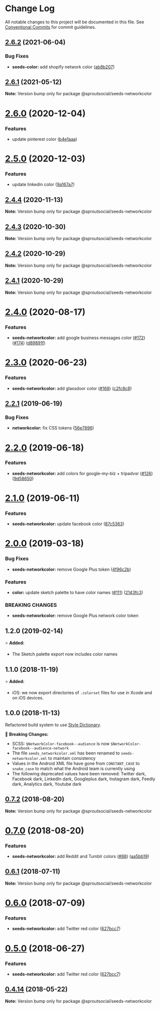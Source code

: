 # Change Log

All notable changes to this project will be documented in this file.
See [Conventional Commits](https://conventionalcommits.org) for commit guidelines.

## [2.6.2](https://github.com/sproutsocial/seeds-packets/compare/@sproutsocial/seeds-networkcolor@2.6.1...@sproutsocial/seeds-networkcolor@2.6.2) (2021-06-04)


### Bug Fixes

* **seeds-color:** add shopify network color ([ab8b207](https://github.com/sproutsocial/seeds-packets/commit/ab8b207d60c6b4b011c8660a1e048ba100ec904b))





## [2.6.1](https://github.com/sproutsocial/seeds-packets/compare/@sproutsocial/seeds-networkcolor@2.6.0...@sproutsocial/seeds-networkcolor@2.6.1) (2021-05-12)

**Note:** Version bump only for package @sproutsocial/seeds-networkcolor





# [2.6.0](https://github.com/sproutsocial/seeds-packets/compare/@sproutsocial/seeds-networkcolor@2.5.0...@sproutsocial/seeds-networkcolor@2.6.0) (2020-12-04)


### Features

* update pinterest color ([b4e1aaa](https://github.com/sproutsocial/seeds-packets/commit/b4e1aaa))





# [2.5.0](https://github.com/sproutsocial/seeds-packets/compare/@sproutsocial/seeds-networkcolor@2.4.4...@sproutsocial/seeds-networkcolor@2.5.0) (2020-12-03)


### Features

* update linkedin color ([9a167a7](https://github.com/sproutsocial/seeds-packets/commit/9a167a7))





## [2.4.4](https://github.com/sproutsocial/seeds-packets/compare/@sproutsocial/seeds-networkcolor@2.4.3...@sproutsocial/seeds-networkcolor@2.4.4) (2020-11-13)

**Note:** Version bump only for package @sproutsocial/seeds-networkcolor





## [2.4.3](https://github.com/sproutsocial/seeds-packets/compare/@sproutsocial/seeds-networkcolor@2.4.2...@sproutsocial/seeds-networkcolor@2.4.3) (2020-10-30)

**Note:** Version bump only for package @sproutsocial/seeds-networkcolor





## [2.4.2](https://github.com/sproutsocial/seeds-packets/compare/@sproutsocial/seeds-networkcolor@2.4.1...@sproutsocial/seeds-networkcolor@2.4.2) (2020-10-29)

**Note:** Version bump only for package @sproutsocial/seeds-networkcolor





## [2.4.1](https://github.com/sproutsocial/seeds-packets/compare/@sproutsocial/seeds-networkcolor@2.4.0...@sproutsocial/seeds-networkcolor@2.4.1) (2020-10-29)

**Note:** Version bump only for package @sproutsocial/seeds-networkcolor





# [2.4.0](https://github.com/sproutsocial/seeds-packets/compare/@sproutsocial/seeds-networkcolor@2.3.0...@sproutsocial/seeds-networkcolor@2.4.0) (2020-08-17)


### Features

* **seeds-networkcolor:** add google business messages color ([#172](https://github.com/sproutsocial/seeds-packets/issues/172)) ([#174](https://github.com/sproutsocial/seeds-packets/issues/174)) ([d89891f](https://github.com/sproutsocial/seeds-packets/commit/d89891f))





# [2.3.0](https://github.com/sproutsocial/seeds-packets/compare/@sproutsocial/seeds-networkcolor@2.2.1...@sproutsocial/seeds-networkcolor@2.3.0) (2020-06-23)


### Features

* **seeds-networkcolor:** add glassdoor color ([#168](https://github.com/sproutsocial/seeds-packets/issues/168)) ([c2fc8c8](https://github.com/sproutsocial/seeds-packets/commit/c2fc8c8))





## [2.2.1](https://github.com/sproutsocial/seeds/compare/@sproutsocial/seeds-networkcolor@2.2.0...@sproutsocial/seeds-networkcolor@2.2.1) (2019-06-19)


### Bug Fixes

* **networkcolor:** fix CSS tokens ([56e7896](https://github.com/sproutsocial/seeds/commit/56e7896))





# [2.2.0](https://github.com/sproutsocial/seeds/compare/@sproutsocial/seeds-networkcolor@2.1.0...@sproutsocial/seeds-networkcolor@2.2.0) (2019-06-18)


### Features

* **seeds-networkcolor:** add colors for google-my-biz + tripadvsr ([#126](https://github.com/sproutsocial/seeds/issues/126)) ([9d58650](https://github.com/sproutsocial/seeds/commit/9d58650))





# [2.1.0](https://github.com/sproutsocial/seeds/compare/@sproutsocial/seeds-networkcolor@2.0.0...@sproutsocial/seeds-networkcolor@2.1.0) (2019-06-11)


### Features

* **seeds-networkcolor:** update facebook color ([87c5363](https://github.com/sproutsocial/seeds/commit/87c5363))





# [2.0.0](https://github.com/sproutsocial/seeds/compare/@sproutsocial/seeds-networkcolor@1.0.0...@sproutsocial/seeds-networkcolor@2.0.0) (2019-03-18)


### Bug Fixes

* **seeds-networkcolor:** remove Google Plus token ([4f96c2b](https://github.com/sproutsocial/seeds/commit/4f96c2b))


### Features

* **color:** update sketch palette to have color names ([#111](https://github.com/sproutsocial/seeds/issues/111)) ([2143fc3](https://github.com/sproutsocial/seeds/commit/2143fc3))


### BREAKING CHANGES

* **seeds-networkcolor:** remove Google Plus network color token





## 1.2.0 (2019-02-14)
⭐️ **Added:**
- The Sketch palette export now includes color names

## 1.1.0 (2018-11-19)
⭐️ **Added:**
- iOS: we now export directories of `.colorset` files for use in Xcode and on iOS devices.

## 1.0.0 (2018-11-13)
Refactored build system to use [Style Dictionary](https://amzn.github.io/style-dictionary).

🚨 **Breaking Changes:**
- SCSS: `$NetworkColor-facebook--audience` is now `$NetworkColor-facebook--audience-network`
- The file `seeds_networkcolor.xml` has been renamed to `seeds-networkcolor.xml` to maintain consistency
- Values in the Android XML file have gone from `CONSTANT_CASE` to `snake_case` to match what the Android team is currently using
- The following deprecated values have been removed: Twitter dark, Facebook dark, LinkedIn dark, Googleplus dark, Instagram dark, Feedly dark, Analytics dark, Youtube dark

<a name="0.7.2"></a>
## [0.7.2](https://github.com/sproutsocial/seeds/compare/@sproutsocial/seeds-networkcolor@0.7.0...@sproutsocial/seeds-networkcolor@0.7.2) (2018-08-20)




**Note:** Version bump only for package @sproutsocial/seeds-networkcolor

<a name="0.7.0"></a>
# [0.7.0](https://github.com/sproutsocial/seeds/compare/@sproutsocial/seeds-networkcolor@0.6.1...@sproutsocial/seeds-networkcolor@0.7.0) (2018-08-20)


### Features

* **seeds-networkcolor:** add Reddit and Tumblr colors ([#88](https://github.com/sproutsocial/seeds/issues/88)) ([aa5bb19](https://github.com/sproutsocial/seeds/commit/aa5bb19))




<a name="0.6.1"></a>
## [0.6.1](https://github.com/sproutsocial/seeds/compare/@sproutsocial/seeds-networkcolor@0.6.0...@sproutsocial/seeds-networkcolor@0.6.1) (2018-07-11)




**Note:** Version bump only for package @sproutsocial/seeds-networkcolor

<a name="0.6.0"></a>
# [0.6.0](https://github.com/sproutsocial/seeds/compare/@sproutsocial/seeds-networkcolor@0.4.13...@sproutsocial/seeds-networkcolor@0.6.0) (2018-07-09)


### Features

* **seeds-networkcolor:** add Twitter red color ([627bcc7](https://github.com/sproutsocial/seeds/commit/627bcc7))




<a name="0.5.0"></a>
# [0.5.0](https://github.com/sproutsocial/seeds/compare/@sproutsocial/seeds-networkcolor@0.4.14...@sproutsocial/seeds-networkcolor@0.5.0) (2018-06-27)


### Features

* **seeds-networkcolor:** add Twitter red color ([627bcc7](https://github.com/sproutsocial/seeds/commit/627bcc7))




<a name="0.4.14"></a>
## [0.4.14](https://github.com/sproutsocial/seeds/compare/@sproutsocial/seeds-networkcolor@0.4.13...@sproutsocial/seeds-networkcolor@0.4.14) (2018-05-22)




**Note:** Version bump only for package @sproutsocial/seeds-networkcolor
